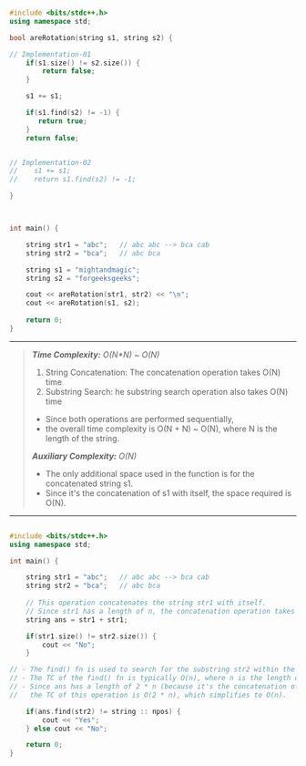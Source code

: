 ```cpp

#include <bits/stdc++.h>
using namespace std;

bool areRotation(string s1, string s2) {

// Implementation-01
    if(s1.size() != s2.size()) {
        return false;
    }

    s1 += s1;

    if(s1.find(s2) != -1) {
       return true;
    }
    return false;


// Implementation-02
//    s1 += s1;
//    return s1.find(s2) != -1;

}



int main() {

    string str1 = "abc";   // abc abc --> bca cab
    string str2 = "bca";   // abc bca

    string s1 = "mightandmagic";
    string s2 = "forgeeksgeeks";

    cout << areRotation(str1, str2) << "\n";
    cout << areRotation(s1, s2);
 
    return 0;
}
```
--------------------------------------------------------------------------------------------------------------------
>  <em> **Time Complexity:** O(N*N) ~ O(N) </em>                                                                            
>  1. String Concatenation: The concatenation operation takes O(N) time
>  2. Substring Search: he substring search operation also takes O(N) time
>   - Since both operations are performed sequentially,
>   - the overall time complexity is O(N + N) ~ O(N), where N is the length of the string.
>
>  <em> **Auxiliary Complexity:** O(N) </em>
>  - The only additional space used in the function is for the concatenated string s1.
>  - Since it's the concatenation of s1 with itself, the space required is O(N).
--------------------------------------------------------------------------------------------------------------------


```cpp

#include <bits/stdc++.h>
using namespace std;

int main() {

    string str1 = "abc";   // abc abc --> bca cab
    string str2 = "bca";   // abc bca
    
    // This operation concatenates the string str1 with itself. 
    // Since str1 has a length of n, the concatenation operation takes O(n) time.
    string ans = str1 + str1;

    if(str1.size() != str2.size()) {
        cout << "No";
    }

// - The find() fn is used to search for the substring str2 within the string ans. 
// - The TC of the find() fn is typically O(n), where n is the length of the string being searched in ans in this case. 
// - Since ans has a length of 2 * n (because it's the concatenation of str1 with itself), 
//   the TC of this operation is O(2 * n), which simplifies to O(n).

    if(ans.find(str2) != string :: npos) {
        cout << "Yes";
    } else cout << "No";

    return 0;
}
```
